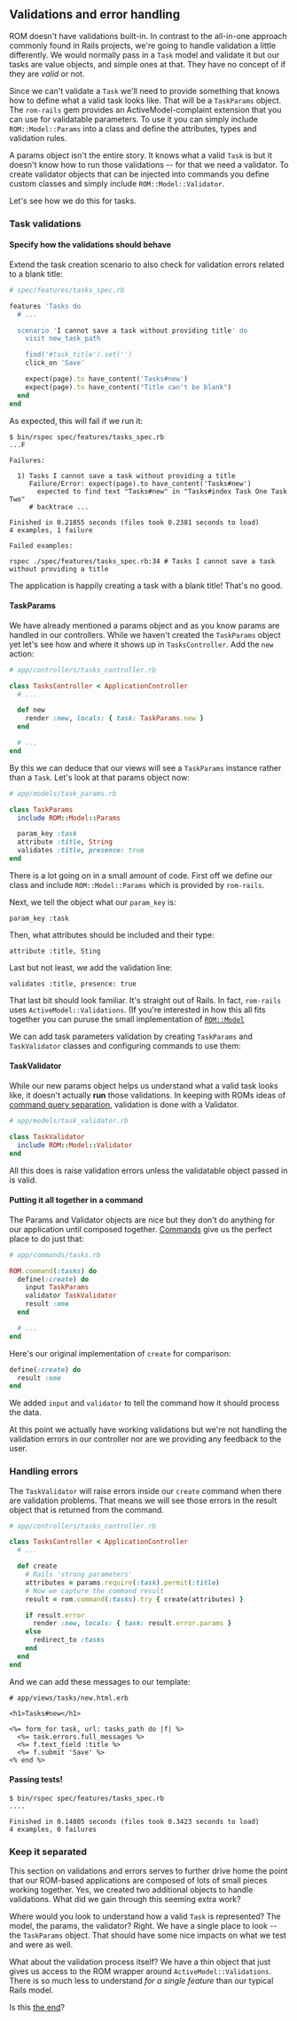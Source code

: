 ## Validations and error handling

ROM doesn't have validations built-in. In contrast to the all-in-one approach
commonly found in Rails projects, we're going to handle validation a little
differently. We would normally pass in a `Task` model and validate it but our
tasks are value objects, and simple ones at that. They have no concept of if
they are _valid_ or not.

Since we can't validate a `Task` we'll need to provide something that knows how
to define what a valid task looks like. That will be a `TaskParams` object. The
`rom-rails` gem provides an ActiveModel-complaint extension that you can use
for validatable parameters. To use it you can simply include
`ROM::Model::Params` into a class and define the attributes, types and
validation rules.

A params object isn't the entire story. It knows what a valid `Task` is but it
doesn't know how to run those validations -- for that we need a validator.  To
create validator objects that can be injected into commands you define custom
classes and simply include `ROM::Model::Validator`.

Let's see how we do this for tasks.

### Task validations

#### Specify how the validations should behave

Extend the task creation scenario to also check for validation errors related
to a blank title:

``` ruby
# spec/features/tasks_spec.rb

features 'Tasks do
  # ...

  scenario 'I cannot save a task without providing title' do
    visit new_task_path

    find('#task_title').set('')
    click_on 'Save'

    expect(page).to have_content('Tasks#new')
    expect(page).to have_content("Title can't be blank")
  end
end
```

As expected, this will fail if we run it:

``` shell
$ bin/rspec spec/features/tasks_spec.rb
...F

Failures:

  1) Tasks I cannot save a task without providing a title
     Failure/Error: expect(page).to have_content('Tasks#new')
       expected to find text "Tasks#new" in "Tasks#index Task One Task Two"
     # backtrace ...

Finished in 0.21855 seconds (files took 0.2381 seconds to load)
4 examples, 1 failure

Failed examples:

rspec ./spec/features/tasks_spec.rb:34 # Tasks I cannot save a task without providing a title
```

The application is happily creating a task with a blank title! That's no good.

#### TaskParams

We have already mentioned a params object and as you know params are handled in
our controllers. While we haven't created the `TaskParams` object yet let's see
how and where it shows up in `TasksController`. Add the `new` action:

``` ruby
# app/controllers/tasks_controller.rb

class TasksController < ApplicationController
  # ...

  def new
    render :new, locals: { task: TaskParams.new }
  end

  # ...
end
```

By this we can deduce that our views will see a `TaskParams` instance rather
than a `Task`. Let's look at that params object now:

``` ruby
# app/models/task_params.rb

class TaskParams
  include ROM::Model::Params

  param_key :task
  attribute :title, String
  validates :title, presence: true
end
```

There is a lot going on in a small amount of code. First off we define our class
and include `ROM::Model::Params` which is provided by `rom-rails`.

Next, we tell the object what our `param_key` is:

  `param_key :task`

Then, what attributes should be included and their type:

  `attribute :title, Sting`

Last but not least, we add the validation line:

  `validates :title, presence: true`

That last bit should look familiar. It's straight out of Rails. In fact,
`rom-rails` uses `ActiveModel::Validations`. (If you're interested in how this
all fits together you can puruse the small implementation of
[`ROM::Model`](https://github.com/rom-rb/rom-rails/blob/master/lib/rom/model.rb)


We can add task parameters validation by creating `TaskParams` and `TaskValidator`
classes and configuring commands to use them:

#### TaskValidator

While our new params object helps us understand what a valid task looks like, it
doesn't actually **run** those validations. In keeping with ROMs ideas of
[command query separation](/introduction/commands), validation is done with a
Validator.

``` ruby
# app/models/task_validator.rb

class TaskValidator
  include ROM::Model::Validator
end
```

All this does is raise validation errors unless the validatable object passed in
is valid.

#### Putting it all together in a command

The Params and Validator objects are nice but they don't do anything for our
application until composed together. [Commands](/introduction/commands) give
us the perfect place to do just that:

``` ruby
# app/commands/tasks.rb

ROM.command(:tasks) do
  define(:create) do
    input TaskParams
    validator TaskValidator
    result :one
  end

  # ...
end
```

Here's our original implementation of `create` for comparison:

``` ruby
define(:create) do
  result :one
end
```

We added `input` and `validator` to tell the command how it should process
the data.

At this point we actually have working validations but we're not handling the
validation errors in our controller nor are we providing any feedback to the
user.

### Handling errors

The `TaskValidator` will raise errors inside our `create` command when there are
validation problems. That means we will see those errors in the result object
that is returned from the command.

``` ruby
# app/controllers/tasks_controller.rb

class TasksController < ApplicationController
  # ...

  def create
    # Rails 'strong parameters'
    attributes = params.require(:task).permit(:title)
    # Now we capture the command result
    result = rom.command(:tasks).try { create(attributes) }

    if result.error
      render :new, locals: { task: result.error.params }
    else
      redirect_to :tasks
    end
  end
end
```

And we can add these messages to our template:

``` erb
# app/views/tasks/new.html.erb

<h1>Tasks#new</h1>

<%= form_for task, url: tasks_path do |f| %>
  <%= task.errors.full_messages %>
  <%= f.text_field :title %>
  <%= f.submit 'Save' %>
<% end %>
```

#### Passing tests!

```
$ bin/rspec spec/features/tasks_spec.rb
....

Finished in 0.14805 seconds (files took 0.3423 seconds to load)
4 examples, 0 failures
```

### Keep it separated

This section on validations and errors serves to further drive home the point
that our ROM-based applications are composed of lots of small pieces working
together. Yes, we created two additional objects to handle validations. What
did we gain through this seeming extra work?

Where would you look to understand how a valid `Task` is represented? The
model, the params, the validator? Right. We have a single place to look --
the `TaskParams` object. That should have some nice impacts on what we test
and were as well.

What about the validation process itself? We have a thin object that just
gives us access to the ROM wrapper around `ActiveModel::Validations`. There
is so much less to understand _for a single feature_ than our typical Rails
model.

Is this [the end](/tutorials/rails/the-end)?
